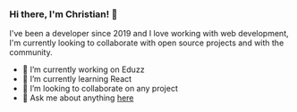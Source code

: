 ### Hi there, I'm Christian! 👋

I've been a developer since 2019 and I love working with web development, I'm currently looking to collaborate with open source projects and with the community.

- 🔭 I’m currently working on Eduzz
- 🌱 I’m currently learning React
- 👯 I’m looking to collaborate on any project
- 💬 Ask me about anything [here](https://github.com/ChrisCorrales/ChrisCorrales/issues)
